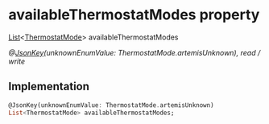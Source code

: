 


# availableThermostatModes property






[List](https://api.flutter.dev/flutter/dart-core/List-class.html)&lt;[ThermostatMode](../../graphql_devices_thermostat_thermostat_queries.graphql/ThermostatMode-class.md)> availableThermostatModes
  
_@[JsonKey](https://pub.dev/documentation/json_annotation/3.1.1/json_annotation/JsonKey-class.html)(unknownEnumValue: ThermostatMode.artemisUnknown), read / write_






## Implementation

```dart
@JsonKey(unknownEnumValue: ThermostatMode.artemisUnknown)
List<ThermostatMode> availableThermostatModes;


```







